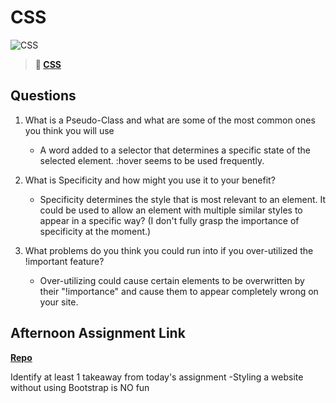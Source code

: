 # CSS

![CSS](https://bcw.blob.core.windows.net/public/cssUnit/1411879719053976)

> **📖 [CSS](https://codeworksacademy.com/fs-student-guide/resources/wk1/03-CSS)**

## Questions

1. What is a Pseudo-Class and what are some of the most common ones you think you will use
    - A word added to a selector that determines a specific state of the selected element. :hover seems to be used frequently.

2. What is Specificity and how might you use it to your benefit?
    - Specificity determines the style that is most relevant to an element. It could be used to allow an element with multiple similar styles to appear in a specific way? (I don't fully grasp the importance of specificity at the moment.)

3. What problems do you think you could run into if you over-utilized the !important feature?
    - Over-utilizing could cause certain elements to be overwritten by their "!importance" and cause them to appear completely wrong on your site.

## Afternoon Assignment Link

**[Repo](https://github.com/dustinbates/cool-site)**

Identify at least 1 takeaway from today's assignment
    -Styling a website without using Bootstrap is NO fun